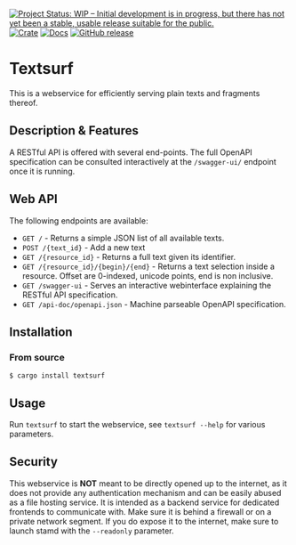[![Project Status: WIP – Initial development is in progress, but there has not yet been a stable, usable release suitable for the public.](https://www.repostatus.org/badges/latest/wip.svg)](https://www.repostatus.org/#wip)
[![Crate](https://img.shields.io/crates/v/textsurf.svg)](https://crates.io/crates/textsurf)
[![Docs](https://docs.rs/textsurf/badge.svg)](https://docs.rs/stamd/)
[![GitHub release](https://img.shields.io/github/release/proycon/textsurf.svg)](https://GitHub.com/proycon/textsurf/releases/)

# Textsurf 

This is a webservice for efficiently serving plain texts and fragments thereof.

## Description & Features

A RESTful API is offered with several end-points. The full OpenAPI specification can be consulted
interactively at the `/swagger-ui/` endpoint once it is running.

## Web API

The following endpoints are available:

* `GET /`                  - Returns a simple JSON list of all available texts.
* `POST /{text_id}`        - Add a new text 
* `GET /{resource_id}` - Returns a full text given its identifier.
* `GET /{resource_id}/{begin}/{end}` - Returns a text selection inside a resource. Offset are 0-indexed, unicode points, end is non inclusive.
* `GET /swagger-ui`       - Serves an interactive webinterface explaining the RESTful API specification.
* `GET /api-doc/openapi.json`   - Machine parseable OpenAPI specification.

## Installation

### From source

```
$ cargo install textsurf
```

## Usage

Run `textsurf` to start the webservice, see `textsurf --help` for various parameters.

## Security

This webservice is **NOT** meant to be directly opened up to the internet, as
it does not provide any authentication mechanism and can be easily abused as a
file hosting service. It is intended as a backend service for dedicated
frontends to communicate with. Make sure it is behind a firewall or on a
private network segment. If you do expose it to the internet, make sure to
launch stamd with the `--readonly` parameter.
